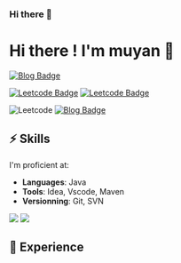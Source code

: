 ### Hi there 👋

# Hi there ! I'm muyan 🦊

[![Blog Badge](https://img.shields.io/badge/blog-慕言手记-blue)](https://muyanshouji.github.io/)


[![Leetcode Badge](https://leetcode-badge.haozibi.dev/v1cn/mr-j001.svg)](https://leetcode.cn/u/mr-j001)
[![Leetcode Badge](https://leetcode-badge.haozibi.dev/v1cn/accepted-rate/mr-j001.svg)](https://leetcode.cn/u/mr-j001)

![Leetcode](https://img.shields.io/badge/Leetcode-Mr-j001-blue)
[![Blog Badge](https://img.shields.io/badge/123-456-blue)](https://muyanshouji.github.io/)




## ⚡️ Skills

I'm proficient at:

- **Languages**: Java
- **Tools**: Idea, Vscode, Maven
- **Versionning**: Git, SVN

 
![](https://github-readme-stats.vercel.app/api/top-langs/?username=muyanshouji&show_icons=true&hide_border=true)
![](https://github-readme-stats.vercel.app/api?username=muyanshouji&show_icons=true&hide_border=true)

## 💼 Experience

